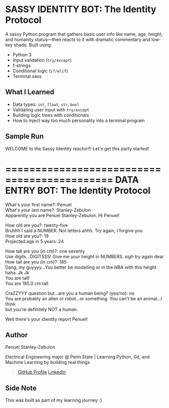 # SASSY IDENTITY BOT: The Identity Protocol

A sassy Python program that gathers basic user info like name, age, height, and humanity status—then reacts to it with dramatic commentary and low-key shade. Built using:

- Python 3
- Input validation (`try/except`)
- f-strings
- Conditional logic (`if/elif`)
- Terminal sass

## What I Learned
- Data types: `int`, `float`, `str`, `bool`
- Validating user input with `try/except`
- Building logic trees with conditionals
- How to inject way too much personality into a terminal program

## Sample Run
WELCOME to the Sassy Identity reactor!!!
Let's get this party started!

============================================
   DATA ENTRY BOT: The Identity Protocol
============================================

What's your first name?: Penuel  
What's your last name?: Stanley-Zebulon  
Apparently you are Penuel Stanley-Zebulon. Hi Penuel!

How old are you?: twenty-five  
Bruhhh I said a NUMBER. Not letters ahhh. Try again, I forgive you.  
How old are you?: 19  
Projected age in 5 years: 24

How tall are you (in cm)?: one seventy  
Use digits...DIGITSSS! Give me your height in NUMBERS. *sigh* try again dear  
How tall are you (in cm)?: 185  
Dang, my guyyyy...You better be modelling or in the NBA with this height haha. Jk Jk  
You are tall!  
You are 185.0 cm tall

CraZZYYY question but...are you a human being? (yes/no): no  
You are probably an alien or robot...or something. You can't be an animal...I think  
but you're definitely NOT a human.

Well there's your identity report Penuel!


## Author
Penuel Stanley-Zebulon

Electrical Engineering major @ Penn State | Learning Python, Git, and Machine Learning by building real things

> [GitHub Profile](https://github.com/iampenuel)
> [LinkedIn](www.linkedin.com/in/penuel-stanley-zebulon)

## Side Note
This was built as part of my learning journey :)

